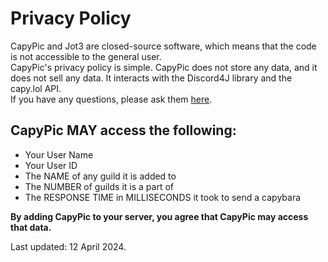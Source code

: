 # Privacy Policy
CapyPic and Jot3 are closed-source software, which means that the code is not accessible to the general user.  
CapyPic's privacy policy is simple. CapyPic does not store any data, and it does not sell any data. It interacts with the Discord4J library and the capy.lol API.  
If you have any questions, please ask them [here](https://discord.gg/qaQ2xH52aq).  
## CapyPic MAY access the following:  
* Your User Name  
* Your User ID  
* The NAME of any guild it is added to  
* The NUMBER of guilds it is a part of  
* The RESPONSE TIME in MILLISECONDS it took to send a capybara  

**By adding CapyPic to your server, you agree that CapyPic may access that data.**

Last updated: 12 April 2024.
